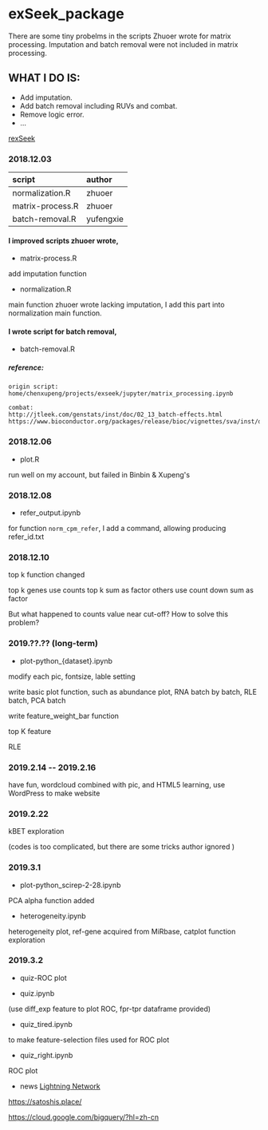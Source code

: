 # exSeek_package
There are some tiny probelms in the scripts Zhuoer wrote for matrix processing. Imputation and batch removal were not included in matrix processing.
## WHAT I DO IS:
* Add imputation.
* Add batch removal including RUVs and combat.
* Remove logic error.
* ...

[rexSeek](https://github.com/dongzhuoer/rexseek)

### 2018.12.03
|script|author|
| :-- | :-- |
|normalization.R|zhuoer|
|matrix-process.R|zhuoer|
|batch-removal.R|yufengxie|

#### I improved scripts zhuoer wrote,
* matrix-process.R

add imputation function

* normalization.R

main function zhuoer wrote lacking imputation, I add this part into normalization main function.

#### I wrote script for batch removal,
* batch-removal.R
##### reference:
```
origin script:
home/chenxupeng/projects/exseek/jupyter/matrix_processing.ipynb

combat:
http://jtleek.com/genstats/inst/doc/02_13_batch-effects.html
https://www.bioconductor.org/packages/release/bioc/vignettes/sva/inst/doc/sva.pdf
```
### 2018.12.06
* plot.R

run well on my account, but failed in Binbin & Xupeng's

### 2018.12.08
* refer_output.ipynb

for function `norm_cpm_refer`, I add a command, allowing producing refer_id.txt

### 2018.12.10 
top k function changed

top k genes use counts top k sum as factor
others use count down sum as factor

But what happened to counts value near cut-off? How to solve this problem?

### 2019.??.?? (long-term)
* plot-python_{dataset}.ipynb

modify each pic, fontsize, lable setting

write basic plot function, such as abundance plot, RNA batch by batch, RLE batch, PCA batch

write feature_weight_bar function

top K feature

RLE
### 2019.2.14 -- 2019.2.16

have fun, wordcloud combined with pic, 
and HTML5 learning, 
use WordPress to make website 

### 2019.2.22
kBET exploration

(codes is too complicated, but there are some tricks author ignored )

### 2019.3.1
* plot-python_scirep-2-28.ipynb


PCA alpha function added

* heterogeneity.ipynb

heterogeneity plot, ref-gene acquired from MiRbase, catplot function exploration

### 2019.3.2
* quiz-ROC plot

* quiz.ipynb 

(use diff_exp feature to plot ROC, fpr-tpr dataframe provided)

* quiz_tired.ipynb 

to make feature-selection files used for ROC plot

* quiz_right.ipynb 

ROC plot

* news
[Lightning Network](http://lightning.pictures/)

https://satoshis.place/

https://cloud.google.com/bigquery/?hl=zh-cn

